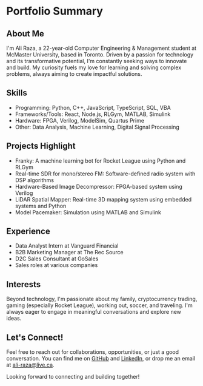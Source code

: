# Portfolio Summary

## About Me
I'm Ali Raza, a 22-year-old Computer Engineering & Management student at McMaster University, based in Toronto. Driven by a passion for technology and its transformative potential, I'm constantly seeking ways to innovate and build. My curiosity fuels my love for learning and solving complex problems, always aiming to create impactful solutions.

## Skills
- Programming: Python, C++, JavaScript, TypeScript, SQL, VBA
- Frameworks/Tools: React, Node.js, RLGym, MATLAB, Simulink
- Hardware: FPGA, Verilog, ModelSim, Quartus Prime
- Other: Data Analysis, Machine Learning, Digital Signal Processing

## Projects Highlight
- Franky: A machine learning bot for Rocket League using Python and RLGym
- Real-time SDR for mono/stereo FM: Software-defined radio system with DSP algorithms
- Hardware-Based Image Decompressor: FPGA-based system using Verilog
- LiDAR Spatial Mapper: Real-time 3D mapping system using embedded systems and Python
- Model Pacemaker: Simulation using MATLAB and Simulink

## Experience
- Data Analyst Intern at Vanguard Financial
- B2B Marketing Manager at The Rec Source
- D2C Sales Consultant at GoSales
- Sales roles at various companies

## Interests
Beyond technology, I'm passionate about my family, cryptocurrency trading, gaming (especially Rocket League), working out, soccer, and traveling. I'm always eager to engage in meaningful conversations and explore new ideas.

## Let's Connect!
Feel free to reach out for collaborations, opportunities, or just a good conversation. You can find me on [GitHub](https://github.com/razas32) and [LinkedIn](https://www.linkedin.com/in/razas32/), or drop me an email at ali-raza@live.ca.

Looking forward to connecting and building together!
